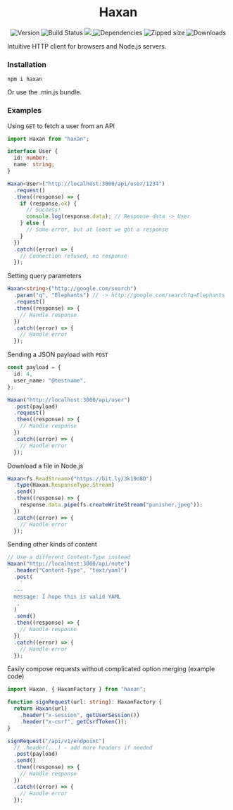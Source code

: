 <h1 align="center">Haxan</h1>

<p align="center">
  <img src="https://badge.fury.io/js/haxan.svg" alt="Version">
  <img src="https://github.com/marvin-j97/haxan/workflows/Node.js%20CI/badge.svg" alt="Build Status">
  <a href="https://codecov.io/gh/marvin-j97/haxan">
    <img src="https://codecov.io/gh/marvin-j97/haxan/branch/dev/graph/badge.svg?token=HG18ZHO57K"/>
  </a>
  <img src="https://img.shields.io/david/dotvirus/haxan" alt="Dependencies">
  <img src="https://img.shields.io/bundlephobia/minzip/haxan" alt="Zipped size">
  <img src="https://img.shields.io/npm/dw/haxan" alt="Downloads">
</p>

Intuitive HTTP client for browsers and Node.js servers.

### Installation

```
npm i haxan
```

Or use the .min.js bundle.

### Examples

Using `GET` to fetch a user from an API

```typescript
import Haxan from "haxan";

interface User {
  id: number;
  name: string;
}

Haxan<User>("http://localhost:3000/api/user/1234")
  .request()
  .then((response) => {
    if (response.ok) {
      // Success!
      console.log(response.data); // Response data -> User
    } else {
      // Some error, but at least we got a response
    }
  })
  .catch((error) => {
    // Connection refused, no response
  });
```

Setting query parameters

```typescript
Haxan<string>("http://google.com/search")
  .param("q", "Elephants") // -> http://google.com/search?q=Elephants
  .request()
  .then((response) => {
    // Handle response
  })
  .catch((error) => {
    // Handle error
  });
```

Sending a JSON payload with `POST`

```typescript
const payload = {
  id: 4,
  user_name: "@testname",
};

Haxan("http://localhost:3000/api/user")
  .post(payload)
  .request()
  .then((response) => {
    // Handle response
  })
  .catch((error) => {
    // Handle error
  });
```

Download a file in Node.js

```typescript
Haxan<fs.ReadStream>("https://bit.ly/3k19d8D")
  .type(Haxan.ResponseType.Stream)
  .send()
  .then((response) => {
    response.data.pipe(fs.createWriteStream("punisher.jpeg"));
  })
  .catch((error) => {
    // Handle error
  });
```

Sending other kinds of content

```typescript
// Use a different Content-Type instead
Haxan("http://localhost:3000/api/note")
  .header("Content-Type", "text/yaml")
  .post(
    `
  ---
  message: I hope this is valid YAML
  `,
  )
  .send()
  .then((response) => {
    // Handle response
  })
  .catch((error) => {
    // Handle error
  });
```

Easily compose requests without complicated option merging (example code)

```typescript
import Haxan, { HaxanFactory } from "haxan";

function signRequest(url: string): HaxanFactory {
  return Haxan(url)
    .header("x-session", getUserSession())
    .header("x-csrf", getCsrfToken());
}

signRequest("/api/v1/endpoint")
  // .header(...) - add more headers if needed
  .post(payload)
  .send()
  .then((response) => {
    // Handle response
  })
  .catch((error) => {
    // Handle error
  });
```
